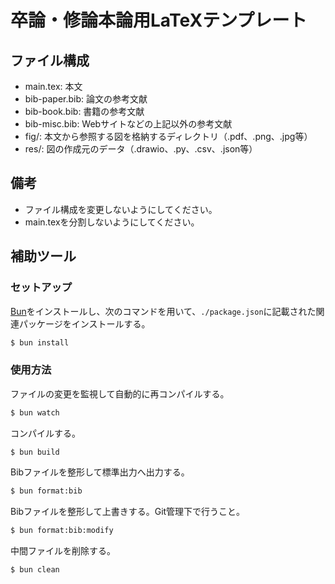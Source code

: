# 卒論・修論本論用LaTeXテンプレート

## ファイル構成

- main.tex: 本文
- bib-paper.bib: 論文の参考文献
- bib-book.bib: 書籍の参考文献
- bib-misc.bib: Webサイトなどの上記以外の参考文献
- fig/: 本文から参照する図を格納するディレクトリ（.pdf、.png、.jpg等）
- res/: 図の作成元のデータ（.drawio、.py、.csv、.json等）

## 備考

- ファイル構成を変更しないようにしてください。
- main.texを分割しないようにしてください。

## 補助ツール

### セットアップ

[Bun](https://bun.sh/docs/installation)をインストールし、次のコマンドを用いて、`./package.json`に記載された関連パッケージをインストールする。

```sh
$ bun install
```

### 使用方法

ファイルの変更を監視して自動的に再コンパイルする。

```sh
$ bun watch
```

コンパイルする。

```sh
$ bun build
```

Bibファイルを整形して標準出力へ出力する。

```sh
$ bun format:bib
```

Bibファイルを整形して上書きする。Git管理下で行うこと。

```sh
$ bun format:bib:modify
```

中間ファイルを削除する。

```sh
$ bun clean
```
